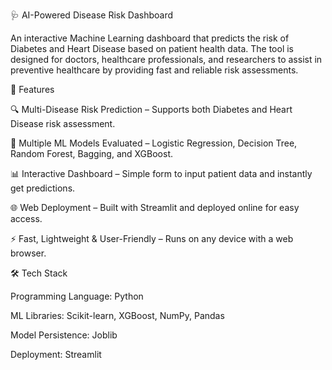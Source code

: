 🩺 AI-Powered Disease Risk Dashboard

An interactive Machine Learning dashboard that predicts the risk of Diabetes and Heart Disease based on patient health data.
The tool is designed for doctors, healthcare professionals, and researchers to assist in preventive healthcare by providing fast and reliable risk assessments.

🚀 Features

🔍 Multi-Disease Risk Prediction – Supports both Diabetes and Heart Disease risk assessment.

🤖 Multiple ML Models Evaluated – Logistic Regression, Decision Tree, Random Forest, Bagging, and XGBoost.

📊 Interactive Dashboard – Simple form to input patient data and instantly get predictions.

🌐 Web Deployment – Built with Streamlit and deployed online for easy access.

⚡ Fast, Lightweight & User-Friendly – Runs on any device with a web browser.

🛠️ Tech Stack

Programming Language: Python

ML Libraries: Scikit-learn, XGBoost, NumPy, Pandas

Model Persistence: Joblib

Deployment: Streamlit